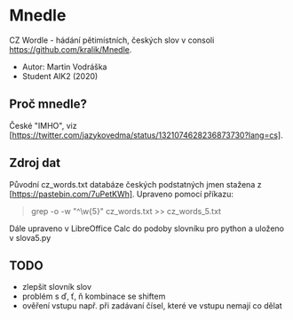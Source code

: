 # Mnedle
CZ Wordle - hádání pětimístních, českých slov v consoli https://github.com/kralik/Mnedle.

- Autor: Martin Vodráška
- Student AIK2 (2020)

## Proč mnedle?
České "IMHO", viz [https://twitter.com/jazykovedma/status/1321074628236873730?lang=cs].

## Zdroj dat

Původní cz_words.txt databáze českých podstatných jmen stažena z [https://pastebin.com/7uPetKWh]. Upraveno pomocí příkazu: 
> grep -o -w "^\w\{5\}" cz_words.txt >> cz_words_5.txt

Dále upraveno v LibreOffice Calc do podoby slovníku pro python a uloženo v slova5.py

## TODO

- zlepšit slovník slov
- problém s ď, ť, ň kombinace se shiftem
- ověření vstupu např. při zadávaní čísel, které ve vstupu nemají co dělat